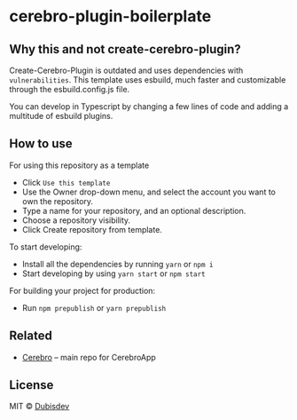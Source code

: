 # cerebro-plugin-boilerplate

## Why this and not create-cerebro-plugin?

Create-Cerebro-Plugin is outdated and uses dependencies with `vulnerabilities`. This template uses esbuild, much faster and customizable through the esbuild.config.js file.

You can develop in Typescript by changing a few lines of code and adding a multitude of esbuild plugins.

## How to use

For using this repository as a template

- Click `Use this template`
- Use the Owner drop-down menu, and select the account you want to own the repository.
- Type a name for your repository, and an optional description.
- Choose a repository visibility.
- Click Create repository from template.

To start developing:

- Install all the dependencies by running `yarn` or `npm i`
- Start developing by using `yarn start` or `npm start`

For building your project for production:

- Run `npm prepublish` or `yarn prepublish`

## Related

- [Cerebro](http://github.com/KELiON/cerebro) – main repo for CerebroApp

## License

MIT © [Dubisdev](https://dubis.dev)
